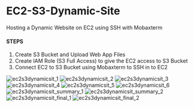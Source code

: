 # EC2-S3-Dynamic-Site
Hosting a Dynamic Website on EC2 using SSH with Mobaxterm
#### STEPS
1. Create S3 Bucket and Upload Web App Files
2. Create IAM Role (S3 Full Access) to give the EC2 access to S3 Bucket 
3. Connect EC2 to S3 Bucket using Mobaxterm to SSH in to EC2

![ec2s3dynamicsit_1](https://user-images.githubusercontent.com/16262170/194483299-61d5b3ab-321f-42a4-bc61-8ad8b1b9d96e.jpg)
![ec2s3dynamicsit_2](https://user-images.githubusercontent.com/16262170/194483305-4775fa2c-c26c-4c73-99e3-188f694b42be.jpg)
![ec2s3dynamicsit_3](https://user-images.githubusercontent.com/16262170/194483308-b32fdaea-3e50-4ebf-8735-c400be86b01d.jpg)
![ec2s3dynamicsit_4](https://user-images.githubusercontent.com/16262170/194483311-4ee3af0e-6440-405f-bcdf-43dca9836eeb.jpg)
![ec2s3dynamicsit_5](https://user-images.githubusercontent.com/16262170/194483317-4007aebb-0014-4ff3-b6e9-401da4da2a3f.jpg)
![ec2s3dynamicsit_6](https://user-images.githubusercontent.com/16262170/194483322-6ce0312b-a5a8-4c6d-b990-a8312eaa7706.jpg)
![ec2s3dynamicsit_summary_1](https://user-images.githubusercontent.com/16262170/194483470-0d13e0ad-b6d4-4392-844f-d49ae3dc2566.jpg)
![ec2s3dynamicsit_summary_2](https://user-images.githubusercontent.com/16262170/194483494-20fe7456-416a-4f2b-afa9-5f2d3b3728d6.jpg)
![ec2s3dynamicsit_final_1](https://user-images.githubusercontent.com/16262170/194483521-0092033f-e2d4-4389-8f96-2c6b62d34bf5.jpg)
![ec2s3dynamicsit_final_2](https://user-images.githubusercontent.com/16262170/194483547-0bb03180-f2e7-4245-9ef3-63df6ae10fd8.jpg)
